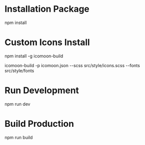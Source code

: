 # Installation Package
npm install

# Custom Icons Install
npm install -g icomoon-build

icomoon-build -p icomoon.json --scss src/style/icons.scss --fonts src/style/fonts

# Run Development
npm run dev

# Build Production
npm run build


